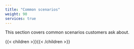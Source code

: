 ```yaml
---
title: "Common scenarios"
weight: 90
services: true
---
```


This section covers common scenarios customers ask about.

{{< children >}}{{< /children >}}
